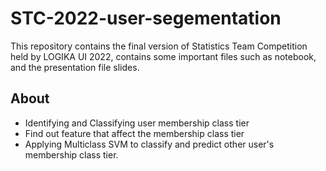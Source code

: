 # STC-2022-user-segementation
This repository contains the final version of Statistics Team Competition held by LOGIKA UI 2022, contains some important files such as notebook, and the presentation file slides.

## About 
- Identifying and Classifying user membership class tier 
- Find out feature that affect the membership class tier
- Applying Multiclass SVM to classify and predict other user's membership class tier.
